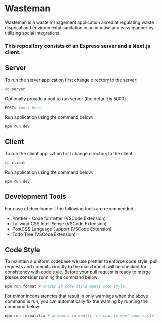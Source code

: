 # Wasteman

Wasteman is a waste management application aimed at regulating waste disposal and environmental sanitation in an intiutive and easy manner by utilizing social integrations.

### This repository consists of an Express server and a Next.js client.

## Server

To run the server application first change directory to the server:

```bash
cd server
```

Optionally provide a port to run server (the default is 5000).

```bash
PORT= #port here
```

Run application using the command below:

```bash
npm run dev
```

## Client

To run the client application first change directory to the client:

```bash
cd client
```

Run application using the command below:

```bash
npm run dev
```

## Development Tools

For ease of development the following tools are recommended:

- Prettier - Code formatter (VSCode Extension)
- Tailwind CSS IntelliSense (VSCode Extension)
- PostCSS Language Support (VSCode Extension)
- Todo Tree (VSCode Extension)

## Code Style

To maintain a uniform codebase we use prettier to enforce code style, pull requests and commits directly to the main branch will be checked for consistency with code style.
Before your pull request is ready to merge please consider running the command below:

```bash
npm run format # checks if code style meets code style
```

For minor inconsistencies that result in only warnings when the above command is run, you can automatically fix the warning by running the command below:

```bash
npm run format:fix # attempts to modify the code to meet code style
```
